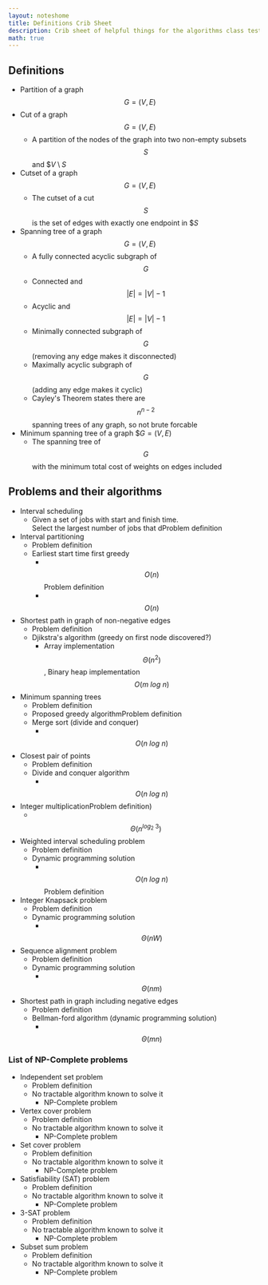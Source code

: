 ```yaml
---
layout: noteshome
title: Definitions Crib Sheet
description: Crib sheet of helpful things for the algorithms class test
math: true
---
```


## Definitions

- Partition of a graph $$G=(V,E)$$
- Cut of a graph $$G=(V,E)$$
  - A partition of the nodes of the graph into two non-empty subsets  $$S$$ and $$V \setminus S$
- Cutset of a graph $$G=(V,E)$$
  - The cutset of a cut $$S$$ is the set of edges with exactly one endpoint in $$S$
- Spanning tree of a graph $$G=(V,E)$$
  - A fully connected acyclic subgraph of $$G$$
  - Connected and $$\vert E \vert  = \vert V \vert - 1$$
  - Acyclic and $$\vert E\vert  = \vert V\vert - 1$$
  - Minimally connected subgraph of $$G$$ (removing any edge makes it disconnected)
  - Maximally acyclic subgraph of $$G$$ (adding any edge makes it cyclic)
  - Cayley's Theorem states there are $$n^{n-2}$$ spanning trees of any graph, so not brute forcable
- Minimum spanning tree of a graph $$G=(V,E)$
  - The spanning tree of $$G$$ with the minimum total cost of weights on edges included



## Problems and their algorithms

- Interval scheduling
  - Given a  set of jobs with start and finish time.<br>
    Select the largest number of jobs that dProblem definition
- Interval partitioning
  - Problem definition
  - Earliest start time first greedy
    - &nbsp;$$O(n)$$Problem definition
    - &nbsp;$$O(n)$$
- Shortest path in graph of non-negative edges
  - Problem definition
  - Djikstra's algorithm (greedy on first node discovered?)
    - Array implementation $$\Theta(n^2)$$, Binary heap implementation $$O(m \ log\ n)$$
- Minimum spanning trees
  - Problem definition
  - Proposed greedy algorithmProblem definition
  - Merge sort (divide and conquer)
    - &nbsp;$$O(n\ log\ n)$$
- Closest pair of points
  - Problem definition
  - Divide and conquer algorithm
    - &nbsp;$$O(n\ log\ n)$$
- Integer multiplicationProblem definition)
    - &nbsp;$$\Theta(n^{log_2\ 3})$$
- Weighted interval scheduling problem
  - Problem definition
  - Dynamic programming solution
    - &nbsp;$$O(n\ log\ n)$$Problem definition
- Integer Knapsack problem
  - Problem definition
  - Dynamic programming solution
    - &nbsp;$$\Theta(nW)$$
- Sequence alignment problem
  - Problem definition
  - Dynamic programming solution
    - &nbsp;$$\Theta(nm)$$
- Shortest path in graph including negative edges
  - Problem definition
  - Bellman-ford algorithm (dynamic programming solution)
    - &nbsp;$$\Theta(mn)$$


### List of NP-Complete problems

- Independent set problem
  - Problem definition
  - No tractable algorithm known to solve it
    - NP-Complete problem
- Vertex cover problem
  - Problem definition
  - No tractable algorithm known to solve it
    - NP-Complete problem
- Set cover problem
  - Problem definition
  - No tractable algorithm known to solve it
    - NP-Complete problem
- Satisfiability (SAT) problem
  - Problem definition
  - No tractable algorithm known to solve it
    - NP-Complete problem
- 3-SAT problem
  - Problem definition
  - No tractable algorithm known to solve it
    - NP-Complete problem
- Subset sum problem
  - Problem definition
  - No tractable algorithm known to solve it
    - NP-Complete problem
